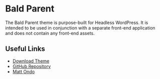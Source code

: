 # Bald Parent

The Bald Parent theme is purpose-built for Headless WordPress. It is intended to be used in conjunction with a separate front-end application and does not contain any front-end assets.

## Useful Links

- [Download Theme](https://github.com/MatOndo/Bald/releases)
- [GitHub Repository](https://github.com/MattOndo/Bald)
- [Matt Ondo](https://mattondo.io/)
